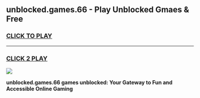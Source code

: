 
## unblocked.games.66 - Play Unblocked Gmaes & Free
<h3>
<a href="https://premium.freeplayer.one?title=unblocked.games.66&ref=20F">CLICK TO PLAY</a></h3>
<hr>

<h3>
<a href="https://premium.freeplayer.one?title=unblocked.games.66&ref=20F">CLICK 2 PLAY</a>
  
</h3>

<a href="https://premium.freeplayer.one?title=unblocked.games.66&ref=20F/"><img src="https://clearcache.store/games.png"></a>


**unblocked.games.66 games unblocked: Your Gateway to Fun and Accessible Online Gaming**
